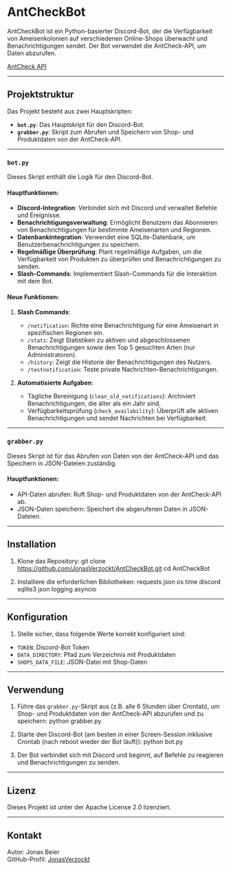 # AntCheckBot

AntCheckBot ist ein Python-basierter Discord-Bot, der die Verfügbarkeit von Ameisenkolonien auf verschiedenen Online-Shops überwacht und Benachrichtigungen sendet. Der Bot verwendet die AntCheck-API, um Daten abzurufen.

[AntCheck API](https://antcheck.info/api)

---

## Projektstruktur

Das Projekt besteht aus zwei Hauptskripten:

- **`bot.py`**: Das Hauptskript für den Discord-Bot.
- **`grabber.py`**: Skript zum Abrufen und Speichern von Shop- und Produktdaten von der AntCheck-API.

---

### `bot.py`

Dieses Skript enthält die Logik für den Discord-Bot.

#### Hauptfunktionen:
- **Discord-Integration**: Verbindet sich mit Discord und verwaltet Befehle und Ereignisse.
- **Benachrichtigungsverwaltung**: Ermöglicht Benutzern das Abonnieren von Benachrichtigungen für bestimmte Ameisenarten und Regionen.
- **Datenbankintegration**: Verwendet eine SQLite-Datenbank, um Benutzerbenachrichtigungen zu speichern.
- **Regelmäßige Überprüfung**: Plant regelmäßige Aufgaben, um die Verfügbarkeit von Produkten zu überprüfen und Benachrichtigungen zu senden.
- **Slash-Commands**: Implementiert Slash-Commands für die Interaktion mit dem Bot.

#### Neue Funktionen:
1. **Slash Commands**:
   - `/notification`: Richte eine Benachrichtigung für eine Ameisenart in spezifischen Regionen ein.
   - `/stats`: Zeigt Statistiken zu aktiven und abgeschlossenen Benachrichtigungen sowie den Top 5 gesuchten Arten (nur Administratoren).
   - `/history`: Zeigt die Historie der Benachrichtigungen des Nutzers.
   - `/testnotification`: Teste private Nachrichten-Benachrichtigungen.

2. **Automatisierte Aufgaben**:
   - Tägliche Bereinigung (`clean_old_notifications`): Archiviert Benachrichtigungen, die älter als ein Jahr sind.
   - Verfügbarkeitsprüfung (`check_availability`): Überprüft alle aktiven Benachrichtigungen und sendet Nachrichten bei Verfügbarkeit.

---

### `grabber.py`

Dieses Skript ist für das Abrufen von Daten von der AntCheck-API und das Speichern in JSON-Dateien zuständig.

#### Hauptfunktionen:
- API-Daten abrufen: Ruft Shop- und Produktdaten von der AntCheck-API ab.
- JSON-Daten speichern: Speichert die abgerufenen Daten in JSON-Dateien.

---

## Installation

1. Klone das Repository:
git clone https://github.com/JonasVerzockt/AntCheckBot.git
cd AntCheckBot

2. Installiere die erforderlichen Bibliotheken:
requests
json
os
time
discord
sqlite3
json
logging
asyncio

---

## Konfiguration

1. Stelle sicher, dass folgende Werte korrekt konfiguriert sind:
- `TOKEN`: Discord-Bot Token
- `DATA_DIRECTORY`: Pfad zum Verzeichnis mit Produktdaten
- `SHOPS_DATA_FILE`: JSON-Datei mit Shop-Daten

---

## Verwendung

1. Führe das `grabber.py`-Skript aus (z.B. alle 6 Stunden über Crontab), um Shop- und Produktdaten von der AntCheck-API abzurufen und zu speichern:
python grabber.py

2. Starte den Discord-Bot (am besten in einer Screen-Session inklusive Crontab (nach reboot wieder der Bot läuft)):
python bot.py

3. Der Bot verbindet sich mit Discord und beginnt, auf Befehle zu reagieren und Benachrichtigungen zu senden.

---

## Lizenz

Dieses Projekt ist unter der Apache License 2.0 lizenziert.

---

## Kontakt

Autor: Jonas Beier  
GitHub-Profil: [JonasVerzockt](https://github.com/JonasVerzockt)
